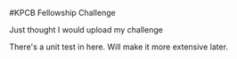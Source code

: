 #KPCB Fellowship Challenge

Just thought I would upload my challenge 

There's a unit test in here. Will make it more extensive later.